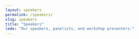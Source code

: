 ```yaml
---
layout: speakers
permalink: /speakers/
slug: speakers
title: "Speakers"
lede: "Our speakers, panelists, and workshop presenters:"
---
```

